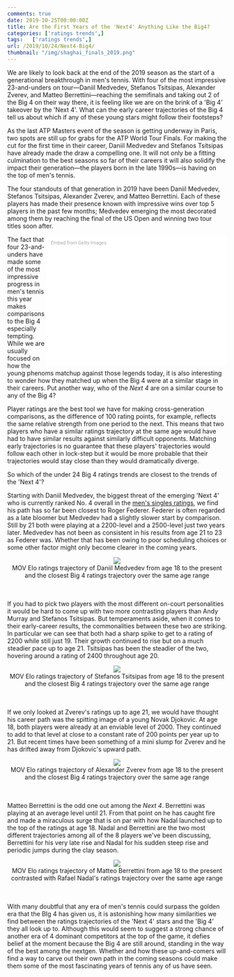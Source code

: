 ```yaml
---
comments: true
date: 2019-10-25T00:00:00Z
title: Are the First Years of the 'Next4' Anything Like the Big4? 
categories: ['ratings trends',]
tags:   ['ratings trends',]
url: /2019/10/24/Next4-Big4/
thumbnail: "/img/shaghai_finals_2019.png"
---
```


We are likely to look back at the end of the 2019 season as the start of a generational breakthrough in men's tennis. With four of the most impressive 23-and-unders on tour&mdash;Daniil Medvedev, Stefanos Tsitsipas, Alexander Zverev, and Matteo Berrettini&mdash;reaching the semifinals and taking out 2 of the Big 4 on their way there, it is feeling like we are on the brink of a 'Big 4' takeover by the 'Next 4'. What can the early career trajectories of the Big 4 tell us about which if any of these young stars might follow their footsteps?

<!--more-->

As the last ATP Masters event of the season is getting underway in Paris, two spots are still up for grabs for the ATP World Tour Finals. For making the cut for the first time in their career, Daniil Medvedev and Stefanos Tsitsipas have already made the draw a compelling one. It will not only be a fitting culmination to the best seasons so far of their careers it will also solidify the impact their generation&mdash;the players born in the late 1990s&mdash;is having on the top of men's tennis. 

The four standouts of that generation in 2019 have been Daniil Medvedev, Stefanos Tsitsipas, Alexander Zverev, and Matteo Berrettini. Each of these players has made their presence known with impressive wins over top 5 players in the past few months; Medvedev emerging the most decorated among them by reaching the final of the US Open and winning two tour titles soon after. 

<div class="getty embed image" style="background-color:#fff;display:inline-block;font-family:Roboto,sans-serif;color:#a7a7a7;font-size:11px;width:100%;max-width:394px;float:right;padding:2%;"><div style="padding:0;margin:0;text-align:left;"><a href="http://www.gettyimages.com.au/detail/1175567928" target="_blank" style="color:#a7a7a7;text-decoration:none;font-weight:normal !important;border:none;display:inline-block;">Embed from Getty Images</a></div><div style="overflow:hidden;position:relative;height:0;padding:66.66667% 0 0 0;width:100%;"><iframe src="//embed.gettyimages.com/embed/1175567928?et=jk58MvmeQgFyMyqUK4lJ2w&tld=com.au&sig=QJ7HonfCTD2YpvzPMbOOoUEmbDc0tSC_YdfxwoYoQAY=&caption=true&ver=1" scrolling="no" frameborder="0" width="594" height="396" style="display:inline-block;position:absolute;top:0;left:0;width:100%;height:100%;margin:0;"></iframe></div></div>

The fact that four 23-and-unders have made some of the most impressive progress in men's tennis this year makes comparisons to the Big 4 especially tempting. While we are usually focused on how the young phenoms matchup against those legends today, it is also interesting to wonder how they matched up when the Big 4 were at a similar stage in their careers. Put another way, who of the <i>Next 4</i> are on a similar course to any of the Big 4?

Player ratings are the best tool we have for making cross-generation comparisons, as the difference of 100 rating points, for example, reflects the same relative strength from one period to the next. This means that two players who have a similar ratings trajectory at the same age would have had to have similar results against similarly difficult opponents. Matching early trajectories is no guarantee that these players' trajectories would follow each other in lock-step but it would be more probable that their trajectories would stay close than they would dramatically diverge. 

So which of the under 24 Big 4 ratings trends are closest to the trends of the 'Next 4'?

Starting with Daniil Medvedev, the biggest threat of the emerging 'Next 4' who is currently ranked No. 4 overall in the [men's singles ratings](http://on-the-t.com/ratings/atp-singles/), we find his path has so far been closest to Roger Federer. Federer is often regarded as a late bloomer but Medvedev had a slightly slower start by comparison. Still by 21 both were playing at a 2200-level and a 2500-level just two years later. Medvedev has not been as consistent in his results from age 21 to 23 as Federer was. Whether that has been owing to poor scheduling choices or some other factor might only become clearer in the coming years. 

<div style="text-align:center;">
<img src="/img/medvedev_elo_trends.png">
<figcaption>MOV Elo ratings trajectory of Daniil Medvedev from age 18 to the present and the closest Big 4 ratings trajectory over the same age range</figcaption>
</div>

<br>
<br>


If you had to pick two players with the most different on-court personalities it would be hard to come up with two more contrasting players than Andy Murray and Stefanos Tsitsipas. But temperaments aside, when it comes to their early-career results, the commonalities between these two are striking. In particular we can see that both had a sharp spike to get to a rating of 2200 while still just 19. Their growth continued to rise but on a much steadier pace up to age 21. Tsitsipas has been the steadier of the two, hovering around a rating of 2400 throughout age 20.

<div style="text-align:center;">
<img src="/img/tsitsipas_elo_trends.png">
<figcaption>MOV Elo ratings trajectory of Stefanos Tsitsipas from age 18 to the present and the closest Big 4 ratings trajectory over the same age range</figcaption>
</div>

<br>
<br>

If we only looked at Zverev's ratings up to age 21, we would have thought his career path was the spitting image of a young Novak Djokovic. At age 18, both players were already at an enviable level of 2000. They continued to add to that level at close to a constant rate of 200 points per year up to 21. But recent times have been something of a mini slump for Zverev and he has drifted away from Djokovic's upward path. 

<div style="text-align:center;">
<img src="/img/zverev_elo_trends.png">
<figcaption>MOV Elo ratings trajectory of Alexander Zverev from age 18 to the present and the closest Big 4 ratings trajectory over the same age range</figcaption>
</div>

<br>
<br>

Matteo Berrettini is the odd one out among the <i>Next 4</i>. Berrettini was playing at an average level until 21. From that point on he has caught fire and made a miraculous surge that is on par with how Nadal launched up to the top of the ratings at age 18. Nadal and Berrettini are the two most different trajectories among all of the 8 players we've been discussing, Berrettini for his very late rise and Nadal for his sudden steep rise and periodic jumps during the clay season. 

<div style="text-align:center;">
<img src="/img/berrettini_elo_trends.png">
<figcaption>MOV Elo ratings trajectory of Matteo Berrettini from age 18 to the present contrasted with Rafael Nadal's ratings trajectory over the same age range</figcaption>
</div>

<br>
<br>

With many doubtful that any era of men's tennis could surpass the golden era that the BIg 4 has given us, it is astonishing how many similarities we find between the ratings trajectories of the 'Next 4' stars and the 'Big 4' they all look up to. Although this would seem to suggest a strong chance of another era of 4 dominant competitors at the top of the game, it defies belief at the moment because the Big 4 are still around, standing in the way of the best among the nextgen. Whether and how these up-and-comers will find a way to carve out their own path in the coming seasons could make them some of the most fascinating years of tennis any of us have seen.
